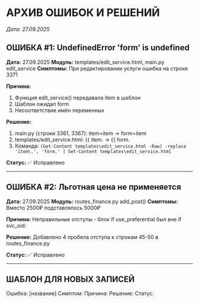 # АРХИВ ОШИБОК И РЕШЕНИЙ
*Дата: 27.09.2025*

## ОШИБКА #1: UndefinedError 'form' is undefined

**Дата:** 27.09.2025
**Модуль:** templates/edit_service.html, main.py edit_service
**Симптомы:** При редактировании услуги ошибка на строке 3371

**Причина:**
1. Функция edit_service() передавала item в шаблон
2. Шаблон ожидал form
3. Несоответствие имён переменных

**Решение:**
1. main.py (строки 3361, 3367): item=item → form=item
2. templates/edit_service.html: {{ item. → {{ form.
3. Команда: `(Get-Content templates\edit_service.html -Raw) -replace 'item\.', 'form.' | Set-Content templates\edit_service.html`

**Статус:** ✅ Исправлено

---

## ОШИБКА #2: Льготная цена не применяется

**Дата:** 27.09.2025
**Модуль:** routes_finance.py add_post()
**Симптомы:** Вместо 2500₽ подставлялось 5000₽

**Причина:** Неправильные отступы - блок if use_preferential был вне if svc_oid:

**Решение:** Добавлено 4 пробела отступа к строкам 45-50 в routes_finance.py

**Статус:** ✅ Исправлено

---

## ШАБЛОН ДЛЯ НОВЫХ ЗАПИСЕЙ
Ошибка: [название]
Симптом:
Причина:
Решение:
Статус:

